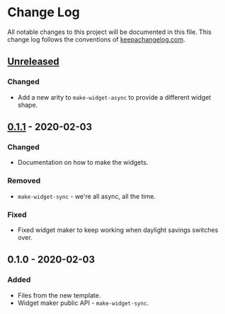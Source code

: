 # Change Log
All notable changes to this project will be documented in this file. This change log follows the conventions of [keepachangelog.com](http://keepachangelog.com/).

## [Unreleased]
### Changed
- Add a new arity to `make-widget-async` to provide a different widget shape.

## [0.1.1] - 2020-02-03
### Changed
- Documentation on how to make the widgets.

### Removed
- `make-widget-sync` - we're all async, all the time.

### Fixed
- Fixed widget maker to keep working when daylight savings switches over.

## 0.1.0 - 2020-02-03
### Added
- Files from the new template.
- Widget maker public API - `make-widget-sync`.

[Unreleased]: https://github.com/your-name/crud/compare/0.1.1...HEAD
[0.1.1]: https://github.com/your-name/crud/compare/0.1.0...0.1.1
